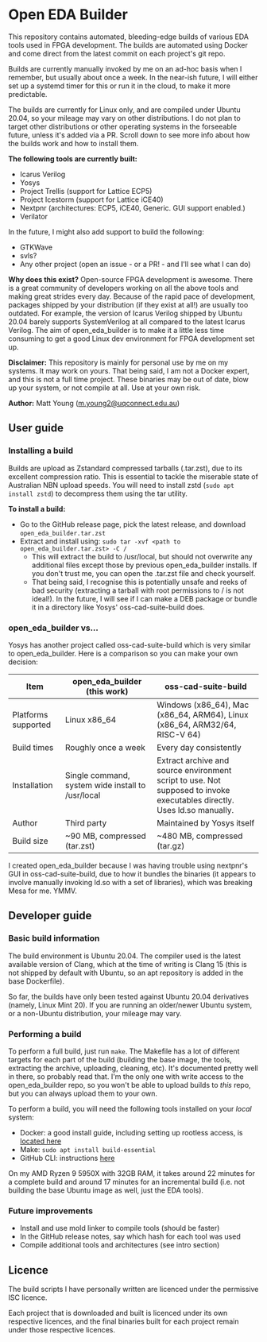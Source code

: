 # Open EDA Builder
This repository contains automated, bleeding-edge builds of various EDA tools used in FPGA development. 
The builds are automated using Docker and come direct from the latest commit on each project's git repo.

Builds are currently manually invoked by me on an ad-hoc basis when I remember, but usually about once a week. In the
near-ish future, I will either set up a systemd timer for this or run it in the cloud, to make it more predictable.

The builds are currently for Linux only, and are compiled under Ubuntu 20.04, so your mileage may vary on
other distributions. I do not plan to target other distributions or other operating systems in the forseeable
future, unless it's added via a PR. Scroll down to see more info about how the builds work and how to install them.

**The following tools are currently built:**

- Icarus Verilog
- Yosys
- Project Trellis (support for Lattice ECP5)
- Project Icestorm (support for Lattice iCE40)
- Nextpnr (architectures: ECP5, iCE40, Generic. GUI support enabled.)
- Verilator

In the future, I might also add support to build the following:

- GTKWave
- svls?
- Any other project (open an issue - or a PR! - and I'll see what I can do)

**Why does this exist?** Open-source FPGA development is awesome. There is a great community of developers working
on all the above tools and making great strides every day. Because of the rapid pace of development, packages
shipped by your distribution (if they exist at all!) are usually too outdated. For example, the version of Icarus
Verilog shipped by Ubuntu 20.04 barely supports SystemVerilog at all compared to the latest Icarus Verilog. 
The aim of open_eda_builder is to make it a little less time consuming to get a good Linux dev environment for
FPGA development set up.

**Disclaimer:** This repository is mainly for personal use by me on my systems. It may work on yours. That being said, 
I am not a Docker expert, and this is not a full time project. These binaries may be out of date, blow
up your system, or not compile at all. Use at your own risk.

**Author:** Matt Young (m.young2@uqconnect.edu.au)

## User guide
### Installing a build
Builds are upload as Zstandard compressed tarballs (.tar.zst), due to its excellent compression ratio. This is
essential to tackle the miserable state of Australian NBN upload speeds.
You will need to install zstd (`sudo apt install zstd`) to decompress them using the tar utility.

**To install a build:**
- Go to the GitHub release page, pick the latest release, and download `open_eda_builder.tar.zst`
- Extract and install using: `sudo tar -xvf <path to open_eda_builder.tar.zst> -C /`
    - This will extract the build to /usr/local, but should not overwrite any additional files except those by previous
    open_eda_builder installs. If you don't trust me, you can open the .tar.zst file and check yourself.
    - That being said, I recognise this is potentially unsafe and reeks of bad security (extracting a tarball with
    root permissions to / is not ideal!). In the future, I will see if I can make a DEB package or bundle it in a
    directory like Yosys' oss-cad-suite-build does.

### open_eda_builder vs...
Yosys has another project called oss-cad-suite-build which is very similar to open_eda_builder. Here is a comparison so you
can make your own decision:

| **Item**            | **open_eda_builder** (this work)                  | **oss-cad-suite-build**                                                                                                   |
|---------------------|---------------------------------------------------|---------------------------------------------------------------------------------------------------------------------------|
| Platforms supported | Linux x86_64                                      | Windows (x86_64), Mac (x86_64, ARM64),  Linux (x86_64, ARM32/64, RISC-V 64)                                               |
| Build times         | Roughly once a week                               | Every day consistently                                                                                                    |
| Installation        | Single command, system wide install to /usr/local | Extract archive and source environment script to use. Not supposed to invoke executables directly. Uses ld.so manually.   |
| Author              | Third party                                       | Maintained by Yosys itself                                                                                                |
| Build size          | ~90 MB, compressed (tar.zst)                      | ~480 MB, compressed (tar.gz)                                                                                              |

I created open_eda_builder because I was having trouble using nextpnr's GUI in oss-cad-suite-build, due to how it bundles
the binaries (it appears to involve manually invoking ld.so with a set of libraries), which was breaking Mesa for me. YMMV.

## Developer guide
### Basic build information
The build environment is Ubuntu 20.04. The compiler used is the latest available version of Clang, which at
the time of writing is Clang 15 (this is not shipped by default with Ubuntu, so an apt repository is added in the
base Dockerfile).

So far, the builds have only been tested against Ubuntu 20.04 derivatives (namely, Linux Mint 20). If you are
running an older/newer Ubuntu system, or a non-Ubuntu distribution, your mileage may vary.

### Performing a build
To perform a full build, just run `make`. The Makefile has a lot of different targets for each part of the build 
(building the base image, the tools, extracting the archive, uploading, cleaning, etc). It's documented pretty
well in there, so probably read that. I'm the only one with write access to the open_eda_builder repo, so you
won't be able to upload builds to _this_ repo, but you can always upload them to your own.

To perform a build, you will need the following tools installed on your _local_ system:

- Docker: a good install guide, including setting up rootless access, is [located here](https://www.digitalocean.com/community/tutorials/how-to-install-and-use-docker-on-ubuntu-20-04)
- Make: `sudo apt install build-essential`
- GitHub CLI: instructions [here](https://github.com/cli/cli/blob/trunk/docs/install_linux.md)

On my AMD Ryzen 9 5950X with 32GB RAM, it takes around 22 minutes for a complete build and around 17 minutes for
an incremental build (i.e. not building the base Ubuntu image as well, just the EDA tools).

### Future improvements
- Install and use mold linker to compile tools (should be faster)
- In the GitHub release notes, say which hash for each tool was used
- Compile additional tools and architectures (see intro section)

## Licence
The build scripts I have personally written are licenced under the permissive ISC licence.

Each project that is downloaded and built is licenced under its own respective licences, and the final binaries
built for each project remain under those respective licences.
